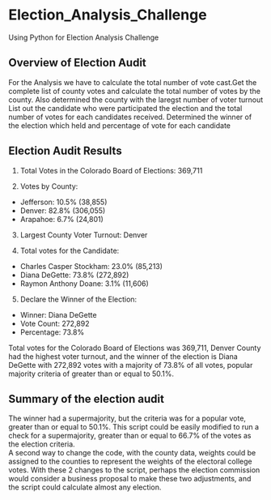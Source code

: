 # Election_Analysis_Challenge

Using Python for Election Analysis Challenge


## Overview of Election Audit
For the Analysis we have to calculate the total number of vote cast.Get the complete list of county votes and calculate the total number of votes by the county. Also determined the county with the laregst number of voter turnout 
List out the candidate who were participated the election and the total number of votes for each candidates received. Determined the winner of the election which held and percentage of vote for each candidate
 


## Election Audit Results
1. Total Votes in the Colorado Board of Elections: 369,711

2. Votes by County:
 - Jefferson: 10.5% (38,855)
 - Denver: 82.8% (306,055)
 - Arapahoe: 6.7% (24,801)

3. Largest County Voter Turnout: Denver

4. Total votes for the Candidate:
 - Charles Casper Stockham: 23.0% (85,213)
 - Diana DeGette: 73.8% (272,892)
 - Raymon Anthony Doane: 3.1% (11,606)

5. Declare the Winner of the Election: 
 -  Winner: Diana DeGette
 -  Vote Count: 272,892
 -  Percentage: 73.8%
 
Total votes for the Colorado Board of Elections was 369,711, Denver County had the highest voter turnout, and the winner of the election is Diana DeGette with 272,892 votes with a majority of 73.8% of all votes, popular majority criteria of greater than or equal to 50.1%. 
 
## Summary of the election audit 
The winner had a supermajority, but the criteria was for a popular vote, greater than or equal to 50.1%.  This script could be easily modified to run a check for a supermajority, greater than or equal to 66.7% of the votes as the election criteria.  
A second way to change the code, with the county data, weights could be assigned to the counties to represent the weights of the electoral college votes.  With these 2 changes to the script, perhaps the election commission would consider a business proposal to make these two adjustments, and the script could calculate almost any election.  
